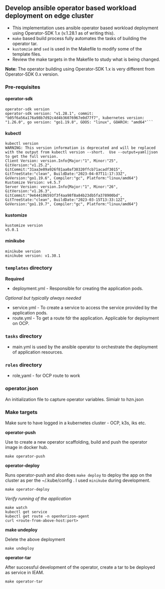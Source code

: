 ## Develop ansible operator based workload deployment on edge cluster

- This implementation uses ansible operator based workload deployment using Operator-SDK 1.x (v.1.28.1 as of writing this). 
- `make` based build process fully automates the tasks of building the operator tar.
- `kustomzie` and `sed` is used in the Makefile to modify some of the template files.
- Review the make targets in the Makefile to study what is being changed. 

**Note:** The operator building using Operator-SDK 1.x is very different from Operator-SDK 0.x version.

### Pre-requisites
#### operator-sdk
```
operator-sdk version
operator-sdk version: "v1.28.1", commit: "b05f6a56a176a98b7d92c4d4b36076967e0d77f7", kubernetes version: "1.26.0", go version: "go1.19.8", GOOS: "linux", GOARCH: "amd64"```
```
#### kubectl
```
kubectl version
WARNING: This version information is deprecated and will be replaced with the output from kubectl version --short.  Use --output=yaml|json to get the full version.
Client Version: version.Info{Major:"1", Minor:"25", GitVersion:"v1.25.2", GitCommit:"31aa3e89a926f81aa0af30320ffcb71acadf3015", GitTreeState:"clean", BuildDate:"2023-04-07T11:17:33Z", GoVersion:"go1.19.6", Compiler:"gc", Platform:"linux/amd64"}
Kustomize Version: v4.5.7
Server Version: version.Info{Major:"1", Minor:"26", GitVersion:"v1.26.3", GitCommit:"9e644106593f3f4aa98f8a84b23db5fa378900bd", GitTreeState:"clean", BuildDate:"2023-03-15T13:33:12Z", GoVersion:"go1.19.7", Compiler:"gc", Platform:"linux/amd64"}
```
#### kustomize
```
kustomize version
v5.0.1
```
#### minikube
```
minikube version
minikube version: v1.30.1
```

### `templates` directory 

**Required**
- deployment.yml - Responsible for creating the application pods.

*Optional but typically always needed*
- service.yml - To create a service to access the service provided by the application pods. 
- route.yml - To get a route fdr the application. Applicable for deployment on OCP. 

### `tasks` directory

- main.yml is used by the ansible operator to orchestrate the deployment of application resources.

### `roles` directory

- role,yaml - for OCP route to work

### operator.json
An initialization file to capture operator variables. Simialr to hzn.json

### Make targets
Make sure to have logged in a kubernetes cluster - OCP, k3s, iks etc.

**operator-push**

Use to create a new operator scaffolding, build and push the operator image in docker hub. 
```
make operator-push
```
**operator-deploy**

Runs operator-push and also does `make deploy` to deploy the app on the cluster as per the ~/.kube/config . I used `minikube` during development.
```
make operator-deploy
```

*Verify running of the application*  
```
make watch 
kubectl get service
kubectl get route -n openhorizon-agent
curl <route-from-above-host:port>
```
**make undeploy**

Delete the above deployment
```
make undeploy
```
**operator-tar**

After successful development of the operator, create a tar to be deployed as service in IEAM.
``` 
make operator-tar
```
